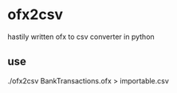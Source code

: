 # ofx2csv
hastily written ofx to csv converter in python

## use
./ofx2csv BankTransactions.ofx > importable.csv
